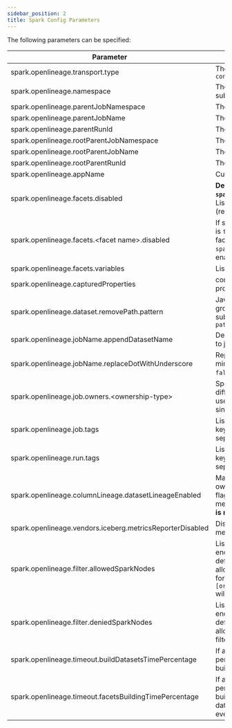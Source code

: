 ```yaml
---
sidebar_position: 2
title: Spark Config Parameters
---
```



The following parameters can be specified:

| Parameter                                                 | Definition                                                                                                                                                                                                                                                                                                                                                             | Example                                       |
|-----------------------------------------------------------|------------------------------------------------------------------------------------------------------------------------------------------------------------------------------------------------------------------------------------------------------------------------------------------------------------------------------------------------------------------------|-----------------------------------------------|
| spark.openlineage.transport.type                          | The transport type used for event emit, default type is `console`                                                                                                                                                                                                                                                                                                      | http                                          |
| spark.openlineage.namespace                               | The default namespace to be applied for any jobs submitted                                                                                                                                                                                                                                                                                                             | MyNamespace                                   |
| spark.openlineage.parentJobNamespace                      | The job namespace to be used for the parent job facet                                                                                                                                                                                                                                                                                                                  | ParentJobNamespace                            |
| spark.openlineage.parentJobName                           | The job name to be used for the parent job facet                                                                                                                                                                                                                                                                                                                       | ParentJobName                                 |
| spark.openlineage.parentRunId                             | The RunId of the parent job that initiated this Spark job                                                                                                                                                                                                                                                                                                              | xxxx-xxxx-xxxx-xxxx                           |
| spark.openlineage.rootParentJobNamespace                  | The namespace of the root parent job                                                                                                                                                                                                                                                                                                                                   | ParentJobNamespace                            |
| spark.openlineage.rootParentJobName                       | The name of the root parent job                                                                                                                                                                                                                                                                                                                                        | ParentJobName                                 |
| spark.openlineage.rootParentRunId                         | The RunId of the root parent job                                                                                                                                                                                                                                                                                                                                       | xxxx-xxxx-xxxx-xxxx                           |
| spark.openlineage.appName                                 | Custom value overwriting Spark app name in events                                                                                                                                                                                                                                                                                                                      | AppName                                       |
| spark.openlineage.facets.disabled                         | **Deprecated: Use the property `spark.openlineage.facets<facet name>.disabled` instead**. List of facets to filter out from the events, enclosed in `[]` (required from 0.21.x) and separated by `;`, default is `[]`                                                                                                                                                  | \[columnLineage;\]                            |
| spark.openlineage.facets.&lt;facet name&gt;.disabled      | If set to true, it disables the specific facet. The default value is `false`. The name of the facet can be hierarchical. The facets disabled by default are `debug`, `spark.logicalPlan` and `spark_unknown`. You have to switch the flag to `false` to enable them.                                                                                                   | true                                          |
| spark.openlineage.facets.variables                        | List of environment variables (System.getenv()                                                                                                                                                                                                                                                                                                                         | \[columnLineage;\]                            |
| spark.openlineage.capturedProperties                      | comma separated list of properties to be captured in spark properties facet (default `spark.master`, `spark.app.name`)                                                                                                                                                                                                                                                 | "spark.example1,spark.example2"               |
| spark.openlineage.dataset.removePath.pattern              | Java regular expression that removes `?<remove>` named group from dataset path. Can be used to last path subdirectories from paths like `s3://my-whatever-path/year=2023/month=04`                                                                                                                                                                                     | `(.*)(?<remove>\/.*\/.*)`                     |
| spark.openlineage.jobName.appendDatasetName               | Decides whether output dataset name should be appended to job name. By default `true`.                                                                                                                                                                                                                                                                                 | false                                         |
| spark.openlineage.jobName.replaceDotWithUnderscore        | Replaces dots in job name with underscore. Can be used to mimic legacy behaviour on Databricks platform. By default `false`.                                                                                                                                                                                                                                           | false                                         |
| spark.openlineage.job.owners.\<ownership-type\>           | Specifies ownership of the job. Multiple entries with different types are allowed. Config key name and value are used to create job ownership type and name (available since 1.13).                                                                                                                                                                                    | spark.openlineage.job.owners.team="Some Team" |
| spark.openlineage.job.tags                                | List of job-level tags. Tags are passed in a string, with key:value information separated by colon `:`, and tags being separated by semicolon `;`                                                                                                                                                                                                                      | "key:value;label;another:tag"                                    |
| spark.openlineage.run.tags                                | List of run-level tags. Tags are passed in a string, with key:value information separated by colon `:`, and tags being separated by semicolon `;`                                                                                                                                                                                                                      | "key:value;label;another:tag"                  |
| spark.openlineage.columnLineage.datasetLineageEnabled     | Makes the dataset dependencies to be included in their own property `dataset` in the column lineage pattern. If this flag is set to `false`, then the dataset dependencies are merged into `fields` property. The default value is `false`. **It is recommended to set it to `true`**                                                                                  | true                                          |
| spark.openlineage.vendors.iceberg.metricsReporterDisabled | Disables metrics reporter for Iceberg which turns off mechanism to collect scan and commit reports.                                                                                                                                                                                                                                                                    | false                                         |
| spark.openlineage.filter.allowedSparkNodes                | List of Spark plan nodes' names separated with `;` and enclosed within `[]`. Some Spark nodes are filtered by default to not trigger OpenLineage events. This setting allows to override default behaviour and remove filtering for specified nodes. Example usage: `[org.apache.spark.sql.catalyst.plans.logical.Aggregate]` will enable events for `Aggregate` nodes | empty list                                    |
| spark.openlineage.filter.deniedSparkNodes                 | List of Spark plan nodes' names separated with `;` and enclosed within `[]`. Some Spark nodes are filtered by default to not trigger OpenLineage events. This setting allows to override default behaviour and add more nodes to filter.                                                                                                                               | empty list                                    |
| spark.openlineage.timeout.buildDatasetsTimePercentage     | If a timeout is set within a circuit breaker, this configures a percentage of the configured timeout that can be spent on building datasets.                                                                                                                                                                                                                           | empty list                                    |
| spark.openlineage.timeout.facetsBuildingTimePercentage    | If a timeout is set within a circuit breaker, this configures a percentage of the configured timeout that can be spent on building facets which includes job facets, run facets, and dataset facets. This timeout applies effectively on everything besides event serialization and transport.                                                                         | empty list                                    |
